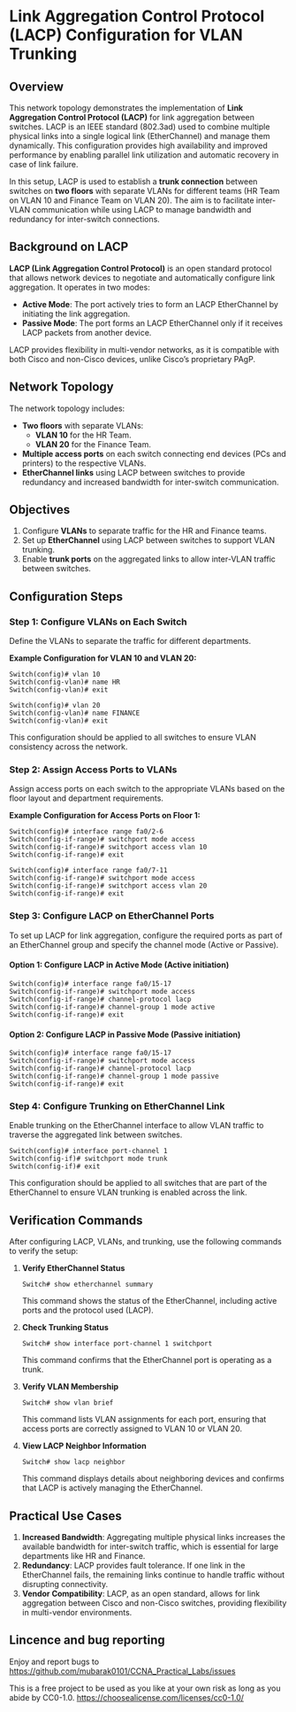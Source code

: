 
# Link Aggregation Control Protocol (LACP) Configuration for VLAN Trunking

## Overview

This network topology demonstrates the implementation of **Link Aggregation Control Protocol (LACP)** for link aggregation between switches. LACP is an IEEE standard (802.3ad) used to combine multiple physical links into a single logical link (EtherChannel) and manage them dynamically. This configuration provides high availability and improved performance by enabling parallel link utilization and automatic recovery in case of link failure.

In this setup, LACP is used to establish a **trunk connection** between switches on **two floors** with separate VLANs for different teams (HR Team on VLAN 10 and Finance Team on VLAN 20). The aim is to facilitate inter-VLAN communication while using LACP to manage bandwidth and redundancy for inter-switch connections.

## Background on LACP

**LACP (Link Aggregation Control Protocol)** is an open standard protocol that allows network devices to negotiate and automatically configure link aggregation. It operates in two modes:

- **Active Mode**: The port actively tries to form an LACP EtherChannel by initiating the link aggregation.
- **Passive Mode**: The port forms an LACP EtherChannel only if it receives LACP packets from another device.

LACP provides flexibility in multi-vendor networks, as it is compatible with both Cisco and non-Cisco devices, unlike Cisco’s proprietary PAgP.

## Network Topology

The network topology includes:

- **Two floors** with separate VLANs:
  - **VLAN 10** for the HR Team.
  - **VLAN 20** for the Finance Team.
- **Multiple access ports** on each switch connecting end devices (PCs and printers) to the respective VLANs.
- **EtherChannel links** using LACP between switches to provide redundancy and increased bandwidth for inter-switch communication.


## Objectives

1. Configure **VLANs** to separate traffic for the HR and Finance teams.
2. Set up **EtherChannel** using LACP between switches to support VLAN trunking.
3. Enable **trunk ports** on the aggregated links to allow inter-VLAN traffic between switches.

## Configuration Steps

### Step 1: Configure VLANs on Each Switch

Define the VLANs to separate the traffic for different departments.

**Example Configuration for VLAN 10 and VLAN 20:**
```plaintext
Switch(config)# vlan 10
Switch(config-vlan)# name HR
Switch(config-vlan)# exit

Switch(config)# vlan 20
Switch(config-vlan)# name FINANCE
Switch(config-vlan)# exit
```

This configuration should be applied to all switches to ensure VLAN consistency across the network.

### Step 2: Assign Access Ports to VLANs

Assign access ports on each switch to the appropriate VLANs based on the floor layout and department requirements.

**Example Configuration for Access Ports on Floor 1:**
```plaintext
Switch(config)# interface range fa0/2-6
Switch(config-if-range)# switchport mode access
Switch(config-if-range)# switchport access vlan 10
Switch(config-if-range)# exit

Switch(config)# interface range fa0/7-11
Switch(config-if-range)# switchport mode access
Switch(config-if-range)# switchport access vlan 20
Switch(config-if-range)# exit
```

### Step 3: Configure LACP on EtherChannel Ports

To set up LACP for link aggregation, configure the required ports as part of an EtherChannel group and specify the channel mode (Active or Passive).

#### Option 1: Configure LACP in **Active Mode** (Active initiation)
```plaintext
Switch(config)# interface range fa0/15-17
Switch(config-if-range)# switchport mode access
Switch(config-if-range)# channel-protocol lacp
Switch(config-if-range)# channel-group 1 mode active
Switch(config-if-range)# exit
```

#### Option 2: Configure LACP in **Passive Mode** (Passive initiation)
```plaintext
Switch(config)# interface range fa0/15-17
Switch(config-if-range)# switchport mode access
Switch(config-if-range)# channel-protocol lacp
Switch(config-if-range)# channel-group 1 mode passive
Switch(config-if-range)# exit
```

### Step 4: Configure Trunking on EtherChannel Link

Enable trunking on the EtherChannel interface to allow VLAN traffic to traverse the aggregated link between switches.

```plaintext
Switch(config)# interface port-channel 1
Switch(config-if)# switchport mode trunk
Switch(config-if)# exit
```

This configuration should be applied to all switches that are part of the EtherChannel to ensure VLAN trunking is enabled across the link.

## Verification Commands

After configuring LACP, VLANs, and trunking, use the following commands to verify the setup:

1. **Verify EtherChannel Status**
   ```plaintext
   Switch# show etherchannel summary
   ```
   This command shows the status of the EtherChannel, including active ports and the protocol used (LACP).

2. **Check Trunking Status**
   ```plaintext
   Switch# show interface port-channel 1 switchport
   ```
   This command confirms that the EtherChannel port is operating as a trunk.

3. **Verify VLAN Membership**
   ```plaintext
   Switch# show vlan brief
   ```
   This command lists VLAN assignments for each port, ensuring that access ports are correctly assigned to VLAN 10 or VLAN 20.

4. **View LACP Neighbor Information**
   ```plaintext
   Switch# show lacp neighbor
   ```
   This command displays details about neighboring devices and confirms that LACP is actively managing the EtherChannel.

## Practical Use Cases

1. **Increased Bandwidth**: Aggregating multiple physical links increases the available bandwidth for inter-switch traffic, which is essential for large departments like HR and Finance.
2. **Redundancy**: LACP provides fault tolerance. If one link in the EtherChannel fails, the remaining links continue to handle traffic without disrupting connectivity.
3. **Vendor Compatibility**: LACP, as an open standard, allows for link aggregation between Cisco and non-Cisco switches, providing flexibility in multi-vendor environments.

## Lincence and bug reporting
Enjoy and report bugs to https://github.com/mubarak0101/CCNA_Practical_Labs/issues

This is a free project to be used as you like at your own risk as long as you abide by CC0-1.0. https://choosealicense.com/licenses/cc0-1.0/

